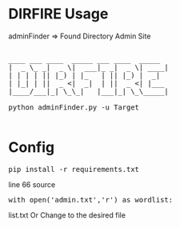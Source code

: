 # DIRFIRE Usage
adminFinder => Found Directory Admin Site

<pre>

____ ___ ____  _____ ___ ____  _____ 
|  _ \_ _|  _ \|  ___|_ _|  _ \| ____|
| | | | || |_) | |_   | || |_) |  _|
| |_| | ||  _ <|  _|  | ||  _ <| |___
|____/___|_| \_\_|   |___|_| \_\_____|

python adminFinder.py -u Target

</pre>


# Config
<pre>
pip install -r requirements.txt
</pre>

line 66 source <pre>with open('admin.txt','r') as wordlist:</pre> list.txt Or Change to the desired file

